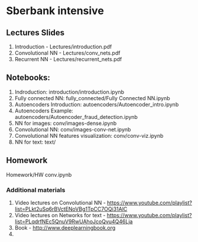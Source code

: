 # Sberbank intensive

## Lectures Slides
1. Introduction - Lectures/introduction.pdf
2. Convolutional NN - Lectures/conv_nets.pdf
3. Recurrent NN - Lectures/recurrent_nets.pdf

## Notebooks:
1. Indroduction: introduction/introduction.ipynb
2. Fully connected NN: fully_connected/Fully Connected NN.ipynb
3. Autoencoders Introduction: autoencoders/Autoencoder_intro.ipynb 
4. Autoencoders Example: autoencoders/Autoencoder_fraud_detection.ipynb
5. NN for images: conv/images-dense.ipynb
6. Convolutional NN: conv/images-conv-net.ipynb
7. Convolutional NN features visualization: conv/conv-viz.ipynb
8. NN for text: text/

## Homework
Homework/HW conv.ipynb

### Additional materials
1. Video lectures on Convolutional NN - https://www.youtube.com/playlist?list=PLkt2uSq6rBVctENoVBg1TpCC7OQi31AlC
2. Video lectures on Networks for text - https://www.youtube.com/playlist?list=PLqdrfNEc5QnuV9RwUAhoJcoQvu4Q46Lja
3. Book - http://www.deeplearningbook.org
4. 

